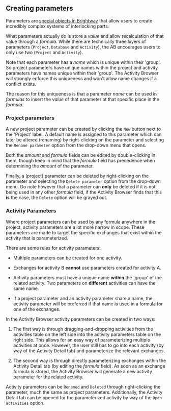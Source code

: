 ## Creating parameters

Parameters are [special objects in Brightway](https://2.docs.brightway.dev/intro.html#parameterized-datasets)
that allow users to create incredibly complex systems of interlocking parts.

What parameters actually do is store a _value_ and allow recalculation of that
value through a _formula_. While there are technically three layers of
parameters (`Project`, `Database` and `Activity`), the AB encourages users to
only use two (`Project` and `Activity`).

Note that each parameter has a _name_ which is unique  within their 'group'.
So project parameters have unique names within the project and activity
parameters have names unique within their 'group'. The Activity Browser will
strongly enforce this uniqueness and won't allow name changes if a conflict
exists.

The reason for this uniqueness is that a parameter _name_ can be used in
_formulas_ to insert the _value_ of that parameter at that specific place
in the _formula_.

### Project parameters

A new project parameter can be created by clicking the `New` button next
to the 'Project' label. A default name is assigned to this parameter which
can later be altered (renaming) by right-clicking on the parameter and
selecting the `Rename parameter` option from the drop-down menu that opens.

Both the _amount_ and _formula_ fields can be edited by double-clicking
in them, though keep in mind that the _formula_ field has precedence when
determining the _amount_ of the parameter.

Finally, a (project) parameter can be deleted by right-clicking on the
parameter and selecting the `Delete parameter` option from the drop-down
menu. Do note however that a parameter can __only__ be deleted if it is
not being used in any other _formula_ field, if the Activity Browser finds
that this __is__ the case, the `Delete` option will be grayed out.

### Activity Parameters

Where project parameters can be used by any formula anywhere in the project,
activity parameters are a lot more narrow in scope. These parameters are made
to target the specific exchanges that exist within the activity that is
parameterized.

There are some rules for activity parameters:

* Multiple parameters can be created for one activity.

* Exchanges for activity B __cannot__ use parameters created for activity A.

* Activity parameters must have a unique name __within__ the 'group' of the
  related activity. Two parameters on __different__ activities can have the
  same name.

* If a project parameter and an activity parameter share a name, the activity
  parameter will be preferred if that name is used in a formula for one of the
  exchanges.

In the Activity Browser activity parameters can be created in two ways:

1. The first way is through dragging-and-dropping activities from the activities
  table on the left side into the activity parameters table on the right side.
  This allows for an easy way of parameterizing multiple activities at once.
  However, the user still has to go into each activity (by way of the Activity
  Detail tab) and parameterize the relevant exchanges.

2. The second way is through directly parameterizing exchanges within the Activity
  Detail tab (by editing the _formula_ field). As soon as an exchange formula is
  stored, the Activity Browser will generate a new activity parameter for the 
  related activity.

Activity parameters can be `Renamed` and `Deleted` through right-clicking the
parameter, much the same as project parameters. Additionally, the Activity
Detail tab can be opened for the parameterized activity by way of the
`Open activities` option.
